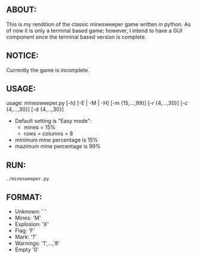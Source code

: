 ## ABOUT:
This is my rendition of the classic minesweeper game written in python.
As of now it is only a terminal based game; however, I intend to have a GUI
component once the terminal based version is complete.

## NOTICE:
Currently the game is incomplete.

## USAGE:
usage: minesweeper.py [-h] [-E | -M | -H] [-m {15,...,99}] [-r
{4,...,30}] [-c {4,...,30}] [-d {4,...,30}]
* Default setting is "Easy mode":
  * mines = 15%
  * rows = columns = 8
* minimum mine percentage is 15%
* mazimum mine percentage is 99%

## RUN:
```
./minesweeper.py
```

## FORMAT:
* Unknown:      ' '
* Mines:        'M'
* Explosion:    'X'
* Flag:         'F'
* Mark:         '?'
* Warnings:     '1',...,'8'
* Empty         '0'
